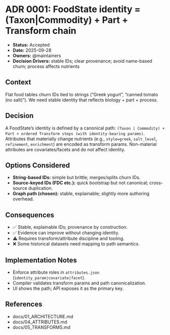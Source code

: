 # ADR 0001: FoodState identity = (Taxon|Commodity) + Part + Transform chain

- **Status:** Accepted
- **Date:** 2025-09-28
- **Owners:** @maintainers
- **Decision Drivers:** stable IDs; clear provenance; avoid name-based churn; process affects nutrients

## Context
Flat food tables churn IDs tied to strings (“Greek yogurt”, “canned tomato (no salt)”). We need stable identity that reflects biology + part + process.

## Decision
A FoodState’s identity is defined by a canonical path:
`(Taxon | Commodity) + Part + ordered Transform steps (with identity-bearing params)`.
Attributes that materially change nutrients (e.g., `style=greek`, `salt_level`, `refinement`, `enrichment`) are encoded as transform params. Non-material attributes are covariates/facets and do not affect identity.

## Options Considered
- **String-based IDs:** simple but brittle; merges/splits churn IDs.
- **Source-keyed IDs (FDC etc.):** quick bootstrap but not canonical; cross-source duplication.
- **Graph path (chosen):** stable, explainable; slightly more authoring overhead.

## Consequences
- ✅ Stable, explainable IDs; provenance by construction.
- ✅ Evidence can improve without changing identity.
- ⚠️ Requires transform/attribute discipline and tooling.
- ❌ Some historical datasets need mapping to path semantics.

## Implementation Notes
- Enforce attribute roles in `attributes.json` (`identity_param|covariate|facet`).
- Compiler validates transform params and path canonicalization.
- UI shows the path; API exposes it as the primary key.

## References
- docs/01_ARCHITECTURE.md
- docs/04_ATTRIBUTES.md
- docs/05_TRANSFORMS.md
